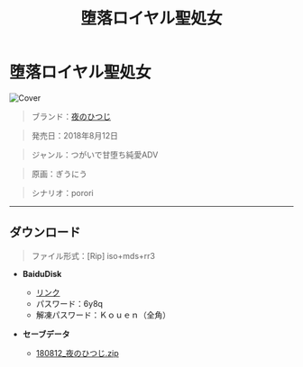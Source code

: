 ﻿---
layout: mypost
title: 堕落ロイヤル聖処女
categories: [夜のひつじ]
---

# 堕落ロイヤル聖処女

![Cover](180812_夜のひつじ.jpg)

> ブランド：<a href="http://yorunohitsuji.xii.jp/" target="_blank">夜のひつじ</a>

> 発売日：2018年8月12日

> ジャンル：つがいで甘堕ち純愛ADV

> 原画：ぎうにう

> シナリオ：porori

---
## ダウンロード
> ファイル形式：[Rip] iso+mds+rr3

  - **BaiduDisk**

    - [リンク](https://pan.baidu.com/s/1gsW0HpQupWpSpctodhGXCg)
    - パスワード：6y8q
    - 解凍パスワード：Ｋｏｕｅｎ（全角）
  - **セーブデータ**

    - [180812_夜のひつじ.zip](180812_夜のひつじ.zip)
